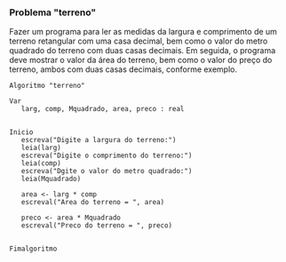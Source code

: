 ### Problema "terreno"
Fazer um programa para ler as medidas da largura e comprimento de um terreno retangular com uma casa decimal, bem como o valor do metro quadrado do terreno com duas casas decimais. Em seguida, o programa deve mostrar o valor da área do terreno, bem como o valor do preço do terreno, ambos com duas casas decimais, conforme exemplo. 

```portugol
Algoritmo "terreno"

Var
   larg, comp, Mquadrado, area, preco : real


Inicio
   escreva("Digite a largura do terreno:")
   leia(larg)
   escreva("Digite o comprimento do terreno:")
   leia(comp)
   escreva("Dgite o valor do metro quadrado:")
   leia(Mquadrado)
   
   area <- larg * comp
   escreval("Area do terreno = ", area)
   
   preco <- area * Mquadrado
   escreval("Preco do terreno = ", preco)


Fimalgoritmo